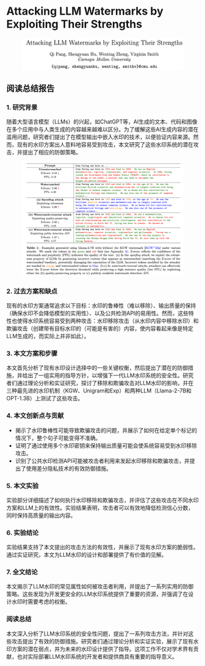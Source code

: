 # Attacking LLM Watermarks by Exploiting Their Strengths

<figure><img src="../.gitbook/assets/image (10) (1) (1) (1) (1) (1) (1) (1) (1) (1).png" alt=""><figcaption></figcaption></figure>

## 阅读总结报告

### 1. 研究背景

随着大型语言模型（LLMs）的兴起，如ChatGPT等，AI生成的文本、代码和图像在多个应用中与人类生成的内容越来越难以区分。为了缓解这些AI生成内容的潜在滥用问题，研究者们提出了在模型输出中嵌入水印的技术，以便验证内容来源。然而，现有的水印方案出人意料地容易受到攻击，本文研究了这些水印系统的潜在攻击，并提出了相应的防御策略。

<figure><img src="../.gitbook/assets/image (84).png" alt=""><figcaption></figcaption></figure>

### 2. 过去方案和缺点

现有的水印方案通常追求以下目标：水印的鲁棒性（难以移除）、输出质量的保持（确保水印不会降低模型的实用性）、以及公共检测API的易用性。然而，这些特性也使得水印系统容易受到两种攻击：水印移除攻击（从水印内容中移除水印）和欺骗攻击（创建带有目标水印的（可能是有害的）内容，使内容看起来像是特定LLM生成的，而实际上并非如此）。

### 3. 本文方案和步骤

本文首先分析了现有水印设计选择中的一些关键权衡，然后提出了潜在的防御措施，并给出了一组实用的指导方针，以增强下一代LLM水印系统的安全性。研究者们通过理论分析和实证研究，探讨了移除和欺骗攻击对LLM水印的影响，并在三种最先进的水印机制（KGW、Unigram和Exp）和两种LLM（Llama-2-7B和OPT-1.3B）上测试了这些攻击。

### 4. 本文创新点与贡献

* 揭示了水印鲁棒性可能导致欺骗攻击的问题，并展示了如何在给定单个标记的情况下，整个句子可能变得不准确。
* 证明了通过使用多个水印密钥来保持输出质量可能会使系统容易受到水印移除攻击。
* 识别了公共水印检测API可能被攻击者利用来发起水印移除和欺骗攻击，并提出了使用差分隐私技术的有效防御措施。

### 5. 本文实验

实验部分详细描述了如何执行水印移除和欺骗攻击，并评估了这些攻击在不同水印方案和LLM上的有效性。实验结果表明，攻击者可以有效地降低检测信心分数，同时保持高质量的输出内容。

### 6. 实验结论

实验结果支持了本文提出的攻击方法的有效性，并展示了现有水印方案的脆弱性。通过实证研究，本文为LLM水印的设计和部署提供了有价值的见解。

### 7. 全文结论

本文揭示了LLM水印的常见属性如何被攻击者利用，并提出了一系列实用的防御策略。这些发现为开发更安全的LLM水印系统提供了重要的资源，并强调了在设计水印时需要考虑的权衡。

### 阅读总结

本文深入分析了LLM水印系统的安全性问题，提出了一系列攻击方法，并针对这些攻击提出了有效的防御措施。研究者们通过理论分析和实证实验，展示了现有水印方案的潜在弱点，并为未来的水印设计提供了指导。这项工作不仅对学术界有贡献，也对实际部署LLM水印系统的开发者和提供商具有重要的指导意义。
